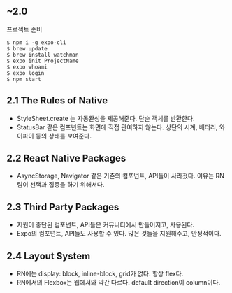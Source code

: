 ## ~2.0

프로젝트 준비

```
$ npm i -g expo-cli
$ brew update
$ brew install watchman
$ expo init ProjectName
$ expo whoami
$ expo login
$ npm start
```

## 2.1 The Rules of Native

- StyleSheet.create 는 자동완성을 제공해준다. 단순 객체를 반환한다.
- StatusBar 같은 컴포넌트는 화면에 직접 관여하지 않는다. 상단의 시계, 배터리, 와이파이 등의 상태를 보여준다.

## 2.2 React Native Packages

- AsyncStorage, Navigator 같은 기존의 컴포넌트, API들이 사라졌다. 이유는 RN 팀이 선택과 집중을 하기 위해서다.

## 2.3 Third Party Packages

- 지원이 중단된 컴포넌트, API들은 커뮤니티에서 만들어지고, 사용된다.
- Expo의 컴포넌트, API들도 사용할 수 있다. 많은 것들을 지원해주고, 안정적이다.

## 2.4 Layout System

- RN에는 display: block, inline-block, grid가 없다. 항상 flex다.
- RN에서의 Flexbox는 웹에서와 약간 다르다. default direction이 column이다.
